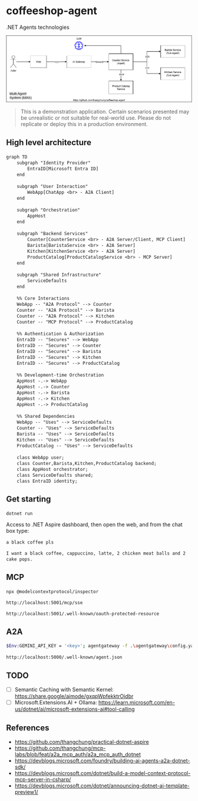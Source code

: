 # coffeeshop-agent
.NET Agents technologies

![](./assets/demo_coffeeshop.drawio.png)

> This is a demonstration application. Certain scenarios presented may be unrealistic or not suitable for real-world use. Please do not replicate or deploy this in a production environment.

## High level architecture

```mermaid
graph TD
    subgraph "Identity Provider"
        EntraID[Microsoft Entra ID]
    end

    subgraph "User Interaction"
        WebApp[ChatApp <br> - A2A Client]
    end

    subgraph "Orchestration"
        AppHost
    end

    subgraph "Backend Services"
        Counter[CounterService <br> - A2A Server/Client, MCP Client]
        Barista[BaristaService <br> - A2A Server]
        Kitchen[KitchenService <br> - A2A Server]
        ProductCatalog[ProductCatalogService <br> - MCP Server]
    end

    subgraph "Shared Infrastructure"
        ServiceDefaults
    end

    %% Core Interactions
    WebApp -- "A2A Protocol" --> Counter
    Counter -- "A2A Protocol" --> Barista
    Counter -- "A2A Protocol" --> Kitchen
    Counter -- "MCP Protocol" --> ProductCatalog

    %% Authentication & Authorization
    EntraID -- "Secures" --> WebApp
    EntraID -- "Secures" --> Counter
    EntraID -- "Secures" --> Barista
    EntraID -- "Secures" --> Kitchen
    EntraID -- "Secures" --> ProductCatalog

    %% Development-time Orchestration
    AppHost -.-> WebApp
    AppHost -.-> Counter
    AppHost -.-> Barista
    AppHost -.-> Kitchen
    AppHost -.-> ProductCatalog
    
    %% Shared Dependencies
    WebApp -- "Uses" --> ServiceDefaults
    Counter -- "Uses" --> ServiceDefaults
    Barista -- "Uses" --> ServiceDefaults
    Kitchen -- "Uses" --> ServiceDefaults
    ProductCatalog -- "Uses" --> ServiceDefaults

    class WebApp user;
    class Counter,Barista,Kitchen,ProductCatalog backend;
    class AppHost orchestrator;
    class ServiceDefaults shared;
    class EntraID identity;
```

## Get starting

```
dotnet run
```

Access to .NET Aspire dashboard, then open the web, and from the chat box type:

```
a black coffee pls
```

```
I want a black coffee, cappuccino, latte, 2 chicken meat balls and 2 cake pops.
```

## MCP

```
npx @modelcontextprotocol/inspector
```

```
http://localhost:5001/mcp/sse
```

```
http://localhost:5001/.well-known/oauth-protected-resource
```

## A2A

```sh
$Env:GEMINI_API_KEY = '<key>'; agentgateway -f .\agentgateway\config.yaml
```

```
http://localhost:5000/.well-known/agent.json
```

## TODO

- [ ] Semantic Caching with Semantic Kernel: https://share.google/aimode/gxqpWpfekktrOidbr
- [ ] Microsoft.Extensions.AI + Ollama: https://learn.microsoft.com/en-us/dotnet/ai/microsoft-extensions-ai#tool-calling

## References

- https://github.com/thangchung/practical-dotnet-aspire
- https://github.com/thangchung/mcp-labs/blob/feat/a2a_mcp_auth/a2a_mcp_auth_dotnet
- https://devblogs.microsoft.com/foundry/building-ai-agents-a2a-dotnet-sdk/
- https://devblogs.microsoft.com/dotnet/build-a-model-context-protocol-mcp-server-in-csharp/
- https://devblogs.microsoft.com/dotnet/announcing-dotnet-ai-template-preview1/
